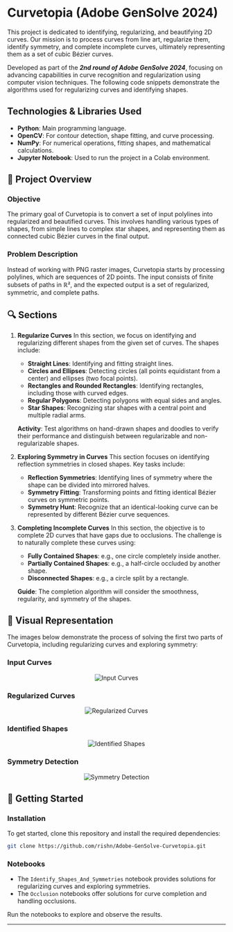 # Curvetopia (Adobe GenSolve 2024)

This project is dedicated to identifying, regularizing, and beautifying 2D curves. Our mission is to process curves from line art, regularize them, identify symmetry, and complete incomplete curves, ultimately representing them as a set of cubic Bézier curves.

Developed as part of the ***2nd round of Adobe GenSolve 2024***, focusing on advancing capabilities in curve recognition and regularization using computer vision techniques. The following code snippets demonstrate the algorithms used for regularizing curves and identifying shapes.

## Technologies & Libraries Used
- **Python**: Main programming language.
- **OpenCV**: For contour detection, shape fitting, and curve processing.
- **NumPy**: For numerical operations, fitting shapes, and mathematical calculations.
- **Jupyter Notebook**: Used to run the project in a Colab environment.

## 📌 Project Overview

### Objective
The primary goal of Curvetopia is to convert a set of input polylines into regularized and beautified curves. This involves handling various types of shapes, from simple lines to complex star shapes, and representing them as connected cubic Bézier curves in the final output.

### Problem Description
Instead of working with PNG raster images, Curvetopia starts by processing polylines, which are sequences of 2D points. The input consists of finite subsets of paths in ℝ², and the expected output is a set of regularized, symmetric, and complete paths.

## 🔍 Sections
1. **Regularize Curves**
   In this section, we focus on identifying and regularizing different shapes from the given set of curves. The shapes include:
   - **Straight Lines**: Identifying and fitting straight lines.
   - **Circles and Ellipses**: Detecting circles (all points equidistant from a center) and ellipses (two focal points).
   - **Rectangles and Rounded Rectangles**: Identifying rectangles, including those with curved edges.
   - **Regular Polygons**: Detecting polygons with equal sides and angles.
   - **Star Shapes**: Recognizing star shapes with a central point and multiple radial arms.

   **Activity**: Test algorithms on hand-drawn shapes and doodles to verify their performance and distinguish between regularizable and non-regularizable shapes.

2. **Exploring Symmetry in Curves**
   This section focuses on identifying reflection symmetries in closed shapes. Key tasks include:
   - **Reflection Symmetries**: Identifying lines of symmetry where the shape can be divided into mirrored halves.
   - **Symmetry Fitting**: Transforming points and fitting identical Bézier curves on symmetric points.
   - **Symmetry Hunt**: Recognize that an identical-looking curve can be represented by different Bézier curve sequences.

3. **Completing Incomplete Curves**
   In this section, the objective is to complete 2D curves that have gaps due to occlusions. The challenge is to naturally complete these curves using:
   - **Fully Contained Shapes**: e.g., one circle completely inside another.
   - **Partially Contained Shapes**: e.g., a half-circle occluded by another shape.
   - **Disconnected Shapes**: e.g., a circle split by a rectangle.

   **Guide**: The completion algorithm will consider the smoothness, regularity, and symmetry of the shapes.

## 📸 Visual Representation
The images below demonstrate the process of solving the first two parts of Curvetopia, including regularizing curves and exploring symmetry:

### Input Curves
<p align="center"> <img src="https://github.com/rishn/Adobe-GenSolve-Curvetopia/blob/main/outputs/isolated.jpg?raw=true" alt="Input Curves" /> </p>

### Regularized Curves
<p align="center"> <img src="https://github.com/rishn/Adobe-GenSolve-Curvetopia/blob/main/outputs/isolated_sol.jpg?raw=true" alt="Regularized Curves" /> </p>

### Identified Shapes
<p align="center"> <img src="https://github.com/rishn/Adobe-GenSolve-Curvetopia/blob/main/outputs/isolated_sol1.jpg?raw=true" alt="Identified Shapes" /> </p>

### Symmetry Detection
<p align="center"> <img src="https://github.com/rishn/Adobe-GenSolve-Curvetopia/blob/main/outputs/isolated_sol2.jpg?raw=true" alt="Symmetry Detection" /> </p>

## 🚀 Getting Started

### Installation

To get started, clone this repository and install the required dependencies:

```bash
git clone https://github.com/rishn/Adobe-GenSolve-Curvetopia.git
```

### Notebooks
- The `Identify_Shapes_And_Symmetries` notebook provides solutions for regularizing curves and exploring symmetries.
- The `Occlusion` notebooks offer solutions for curve completion and handling occlusions.

Run the notebooks to explore and observe the results.

---
